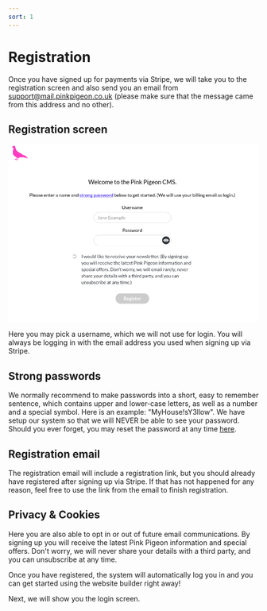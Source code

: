 ```yaml
---
sort: 1
---
```


# Registration

Once you have signed up for payments via Stripe, we will take you to the registration screen and also send you an email from support@mail.pinkpigeon.co.uk (please make sure that the message came from this address and no other).

## Registration screen

![Image of the registration screen](https://raw.githubusercontent.com/pinkpigeondocs/Pink-Pigeon-Documentation/master/docs/2_Account_Setup_And_Login/images/registration_screen.png)

Here you may pick a username, which we will not use for login. You will always be logging in with the email address you used when signing up via Stripe.

## Strong passwords

We normally recommend to make passwords into a short, easy to remember sentence, which contains upper and lower-case letters, as well as a number and a special symbol. Here is an example: "MyHouse!sY3llow". We have setup our system so that we will NEVER be able to see your password. Should you ever forget, you may reset the password at any time [here][resetpw].

## Registration email

The registration email will include a registration link, but you should already have registered after signing up via Stripe. If that has not happened for any reason, feel free to use the link from the email to finish registration.

## Privacy & Cookies

Here you are also able to opt in or out of future email communications. By signing up you will receive the latest Pink Pigeon information and special offers. Don't worry, we will never share your details with a third party, and you can unsubscribe at any time.

Once you have registered, the system will automatically log you in and you can get started using the website builder right away!

Next, we will show you the login screen.

[resetpw]: https://pinkpigeondocs.github.io/Pink-Pigeon-Documentation/2_Account_Setup_And_Login/2_login.html#resetting-your-password
